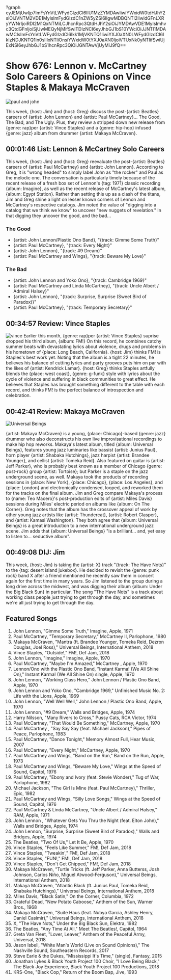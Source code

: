 ?graph eyJEMjUwIjp7ImFsYnVtLWFydGlzdCI6IlU1MzZYMDAwIiwiYWxidW0tdHJhY2siOiJVNTM2VDE1MyIsImFydGlzdC1nZW5yZSI6IlgwMDBQNTI2IiwidGFnLXRyYWNrIjoiRDI2M1QxNTMiLCJhcnRpc3QtdHJhY2siOiJYMDAwVDE1MyIsImhvc3QtdGFnIjoiSjUwMEQyNjMifSwiTDIzNCI6eyJhbGJ1bS10YWciOiJJNTI1MDAwMCIsImFsYnVtLWFydGlzdCI6Ikk1MjVKNTQ1IiwiYXJ0aXN0LWFydGlzdCI6IkIzNDJKNTQ1In0sIlIxNTIiOnsiYWxidW0tYXJ0aXN0IjoiVTUxNk0yNTIifSwiUjExNSI6eyJhbGJ1bS1hcnRpc3QiOiJGNTAwVjUyMiJ9fQ==

# Show 676: Lennon v. McCartney Solo Careers & Opinions on Vince Staples & Makaya McCraven

![paul and john](https://sound-images.s3.amazonaws.com/images/2018/paul_john.jpg)

This week, {host: Jim} and {host: Greg} discuss the post-{artist: Beatles} careers of {artist: John Lennon} and {artist: Paul McCartney}... The Good, The Bad, and The Ugly. Plus, they review a stripped down new release from {genre: rap}per {artist: Vince Staples} and a {genre: hip-hop} infused {genre: jazz} album from drummer {artist: Makaya McCraven}.


## 00:01:46 List: Lennon & McCartney Solo Careers

This week, {host: Jim} and {host: Greg} reevaluate the post-{artist: Beatles} careers of {artist: Paul McCartney} and {artist: John Lennon}. According to Greg, it is "wrong headed" to simply label John as "the rocker" and Paul as the melodic one. The conversation is particularly timely because of the recent release of a fresh box set of Lennon's {tag: 1971} classic recording {album: Imagine}, as well as the recent release of McCartney's latest album, {album: Egypt Station}.
Rather than setting this up as a clash of the titans, Jim and Greg shine a light on lesser known corners of Lennon and McCartney's respective catalogs. Jim noted the value of "digging into a catalog that we think we know" to uncover "new nuggets of revelation." In that digging they uncover the good, and the bad...

### The Good
- {artist: John Lennon/Plastic Ono Band}, "{track: Gimme Some Truth}" 
- {artist: Paul McCartney}, "{track: Every Night}"  
- {artist: John Lennon}, "{track: #9 Dream}" 
- {artist: Paul McCartney and Wings}, "{track: Beware My Love}" 

### The Bad
- {artist: John Lennon and Yoko Ono}, "{track: Cambridge 1969}" 
- {artist: Paul McCartney and Linda McCartney}, "{track: Uncle Albert / Admiral Halsey}"
- {artist: John Lennon}, "{track: Surprise, Surprise (Sweet Bird of Paradox)}" 
- {artist: Paul McCartney}, "{track: Temporary Secretary}" 

## 00:34:57 Review: Vince Staples
![vince](https://sound-images.s3.amazonaws.com/images/2018/vince_s.png)
Earlier this month, {genre: rap}per {artist: Vince Staples} suprise dropped his third album, {album: FM!} On this record, he combines catchy summer beats with devastating lyrics about violence, drugs and problems in his hometown of {place: Long Beach, California}. {host: Jim} thinks FM! is Staples's best work yet. Noting that the album is a tight 22 minutes, he believes his balance of cutting lyrics and party grooves puts him on par with the likes of {artist: Kendrick Lamar}. {host: Greg} thinks Staples artfully blends the {place: west coast}, {genre: g-funk} style with lyrics about the cycle of violence and suffering in black communities to great effect. He believes that Staples has brought something different to the table with each record, and thinks FM! is the perfect balance of introspection and celebration.



## 00:42:41 Review: Makaya McCraven
![Universal Beings](https://is3-ssl.mzstatic.com/image/thumb/Music128/v4/74/e2/64/74e264dd-1ac5-b53a-43c2-90e49dc3e766/source/600x600bb.jpg "321718536/1410969638")

{artist: Makaya McCraven} is a young, {place: Chicago}-based {genre: jazz} drummer who also deconstructs his own live improvisational recordings to make hip hop reworks. Makaya's latest album, titled {album: Universal Beings}, features young jazz luminaries like bassist {artist: Junius Paul}, horn player {artist: Shabaka Hutchings}, jazz harpist {artist: Brandee Younger}, and cellist {artist: Tomeka Reid}. Also featured on guitar is {artist: Jeff Parker}, who is probably best known as a member of Chicago {genre: post-rock} group {artist: Tortoise}; but Parker is a staple on the jazz underground scene, as well. 
Makaya took the products of recording sessions in {place: New York}, {place: Chicago}, {place: Los Angeles}, and {place: London} and electronically condensed, looped, and reworked them for the tracks on the final album. Jim and Greg compare Makaya's process to {name: Teo Macero}'s post-production edits of {artist: Miles Davis} sessions during Miles' electric period on albums like {album: On The Corner}. Greg notes that the album has the crossover appeal of work by other young jazz artists like {artist: Thundercat}, {artist: Robert Glasper}, and {artist: Kamasi Washington}. They both agree that {album: Universal Beings} is a great introduction to a new international underground jazz scene. Jim adds that {album: Universal Beings} "is a brilliant... and, yet easy to listen to... seductive album".

## 00:49:08 DIJ: Jim
This week, {host: Jim} is taking the {artist: X} track "{track: The Have Nots}" to the {tag: desert island jukebox}. He decided to revisit the {genre: punk rock} band X after a friend mentioned he recently saw them in concert again for the first time in many years. So Jim listened to the group during a long drive across the midwest, and was digging their album {album: Under the Big Black Sun} in particular. The song "The Have Nots" is a track about working class people just trying to get through the day, and sometimes we're all just trying to get through the day.


## Featured Songs
1. John Lennon, "Gimme Some Truth," Imagine, Apple, 1971
1. Paul McCartney, "Temporary Secretary," McCartney II, Parlophone, 1980
1. Makaya McCraven, "Mantra (ft. Brandee Younger, Tomeka Reid, Dezron Douglas, Joel Ross)," Universal Beings, International Anthem, 2018
1. Vince Staples, "Outside!," FM!, Def Jam, 2018
1. John Lennon, "Imagine," Imagine, Apple, 1970
1. Paul McCartney, "Maybe I'm Amazed," McCartney , Apple, 1970
1. Lennon/Ono with the Plastic Ono Band, "Instant Karma! (We All Shine On)," Instant Karma! (We All Shine On) single, Apple, 1970
1. John Lennon, "Working Class Hero," John Lennon / Plastic Ono Band, Apple, 1970
1. John Lennon and Yoko Ono, "Cambridge 1969," Unfinished Music No. 2: Life with the Lions, Apple, 1969
1. John Lennon, "Well Well Well," John Lennon / Plastic Ono Band, Apple, 1970
1. John Lennon, "#9 Dream," Walls and Bridges, Apple, 1974
1. Harry Nilsson, "Many Rivers to Cross," Pussy Cats, RCA Victor, 1974
1. Paul McCartney, "That Would Be Something," McCartney, Apple, 1970
1. Paul McCartney , "Say Say Say (feat. Michael Jackson)," Pipes of Peace, Parlophone, 1983
1. Paul McCartney, "Dance Tonight," Memory Almost Full, Hear Music, 2007
1. Paul McCartney, "Every Night," McCartney, Apple, 1970
1. Paul McCartney and Wings, "Band on the Run," Band on the Run, Apple, 1973
1. Paul McCartney and Wings, "Beware My Love," Wings at the Speed of Sound, Capitol, 1976
1. Paul McCartney, "Ebony and Ivory (feat. Stevie Wonder)," Tug of War, Parlophone, 1982
1. Michael Jackson, "The Girl Is Mine (feat. Paul McCartney)," Thriller, Epic, 1982
1. Paul McCartney and Wings, "Silly Love Songs," Wings at the Speed of Sound, Capitol, 1976
1. Paul McCartney & Linda McCartney, "Uncle Albert / Admiral Halsey," RAM, Apple, 1971
1. John Lennon , "Whatever Gets You Thru the Night (feat. Elton John)," Walls and Bridges, Apple, 1974
1. John Lennon, "Surprise, Surprise (Sweet Bird of Paradox)," Walls and Bridges, Apple, 1974
1. The Beatles, "Two Of Us," Let It Be, Apple, 1970
1. Vince Staples, "Feels Like Summer," FM!, Def Jam, 2018
1. Vince Staples, "Tweakin'," FM!, Def Jam, 2018
1. Vince Staples, "FUN!," FM!, Def Jam, 2018
1. Vince Staples, "Don't Get Chipped," FM!, Def Jam, 2018
1. Makaya McCraven, "Turtle Tricks (ft. Jeff Parker, Anna Butterss, Josh Johnson, Carlos Niño, Miguel Atwood-Ferguson)," Universal Beings, International Anthem, 2018
1. Makaya McCraven, "Atlantic Black (ft. Junius Paul, Tomeka Reid, Shabaka Hutchings)," Universal Beings, International Anthem, 2018
1. Miles Davis, "Black Satin," On the Corner, Columbia, 1972
1. Grateful Dead, "New Potato Caboose," Anthem of the Sun, Warner Bros., 1968
1. Makaya McCraven, "Suite Haus (feat. Nubya Garcia, Ashley Henry, Daniel Casimir)," Universal Beings, International Anthem, 2018
1. X, "The Have Nots," Under the Big Black Sun, Elektra, 1982
1. The Beatles, "Any Time At All," Meet The Beatles!, Capitol, 1964
1. Greta Van Fleet, "Lover, Leaver," Anthem of the Peaceful Army, Universal, 2018
1. Jason Isbell, "White Man's World (Live on Sound Opinions)," The Nashville Sound, Southeastern Records, 2017
1. Steve Earle & the Dukes, "Mississippi It's Time," (single), Fantasy, 2015
1. Jonathan Lykes & Black Youth Project 100 Choir, "I Love Being Black," The Black Joy Experience, Black Youth Project 100 Productions, 2018
1. KRS-One, "Black Cop," Return of the Boom Bap, Jive, 1993

